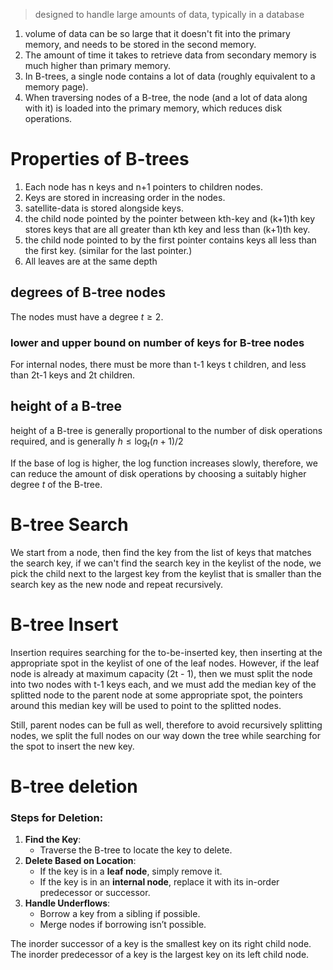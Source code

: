 > designed to handle large amounts of data, typically in a database

1. volume of data can be so large that it doesn't fit into the primary memory, and needs to be stored in the second memory.
2. The amount of time it takes to retrieve data from secondary memory is much higher than primary memory.
3. In B-trees, a single node contains a lot of data (roughly equivalent to a memory page).
4. When traversing nodes of a B-tree, the node (and a lot of data along with it) is loaded into the primary memory, which reduces disk operations.
# Properties of B-trees
1. Each node has n keys and n+1 pointers to children nodes.
2. Keys are stored in increasing order in the nodes.
3. satellite-data is stored alongside keys.
4. the child node pointed by the pointer between kth-key and (k+1)th key stores keys that are all greater than kth key and less than (k+1)th key.
5. the child node pointed to by the first pointer contains keys all less than the first key. (similar for the last pointer.)
6. All leaves are at the same depth
## degrees of B-tree nodes
The nodes must have a degree $t \geq 2$.
### lower and upper bound on number of keys for B-tree nodes
For internal nodes, there must be more than t-1 keys t children, and less than 2t-1 keys and 2t children.
## height of a B-tree
height of a B-tree is generally proportional to the number of disk operations required, and is generally $h \leq \log_t{(n+1)/2}$

If the base of log is higher, the log function increases slowly, therefore, we can reduce the amount of disk operations by choosing a suitably higher degree $t$ of the B-tree.
# B-tree Search
We start from a node, then find the key from the list of keys that matches the search key, if we can't find the search key in the keylist of the node, we pick the child next to the largest key from the keylist that is smaller than the search key as the new node and repeat recursively.
# B-tree Insert
Insertion requires searching for the to-be-inserted key, then inserting at the appropriate spot in the keylist of one of the leaf nodes. However, if the leaf node is already at maximum capacity (2t - 1), then we must split the node into two nodes with t-1 keys each, and we must add the median key of the splitted node to the parent node at some appropriate spot, the pointers around this median key will be used to point to the splitted nodes.

Still, parent nodes can be full as well, therefore to avoid recursively splitting nodes, we split the full nodes on our way down the tree while searching for the spot to insert the new key.
# B-tree deletion
### Steps for Deletion:
1. **Find the Key**:
    - Traverse the B-tree to locate the key to delete.
2. **Delete Based on Location**:
    - If the key is in a **leaf node**, simply remove it.
    - If the key is in an **internal node**, replace it with its in-order predecessor or successor.
3. **Handle Underflows**:
    - Borrow a key from a sibling if possible.
    - Merge nodes if borrowing isn’t possible.

The inorder successor of a key is the smallest key on its right child node.
The inorder predecessor of a key is the largest key on its left child node.